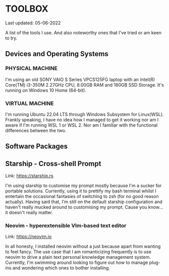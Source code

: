 # TOOLBOX
Last updated: 05-06-2022

A list of the tools I use. And also noteworthy ones that I've tried or am keen to try. 

## Devices and Operating Systems

### PHYSICAL MACHINE
I'm using an old SONY VAIO S Series VPCS125FG laptop with an Intel(R) Core(TM) i3-350M 2.27GHz CPU, 8.00GB RAM and 160GB SSD Storage. It's running on Windows 10 Home (64-bit).

### VIRTUAL MACHINE
I'm running Ubuntu 22.04 LTS through Windows Subsystem for Linux(WSL). Frankly speaking, I have no idea how I managed to get it working nor am I aware if I'm running WSL 1 or WSL 2. Nor am I familiar with the functional differences between the two.


## Software Packages

## Starship - Cross-shell Prompt
Link: https://starship.rs

I'm using starship to customise my prompt mostly because I'm a sucker for portable solutions. Currently, using it to prettify my bash terminal whilst I entertain the occasional fantasies of switching to zsh (for no good reason actually). Having said that, I'm still on the default starship configuration and haven't really mucked around to customising my prompt. Cause you know... it doesn't really matter.

### Neovim - hyperextensible VIm-based text editor
Link: https://neovim.io

In all honesty, I installed neovim without a just because apart from wanting to feel fancy. The use case that I am romanticizing frequently is to use neovim to drive a plain text personal knowledge management system. Currently, I'm swimming around looking to figure out how to manage plug-ins and wondering which ones to bother installing. 
